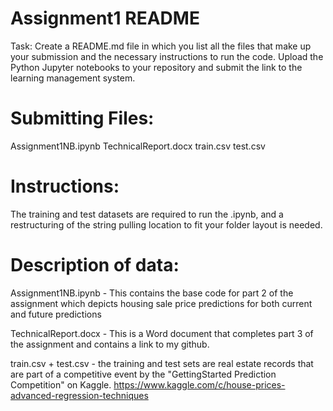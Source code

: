 # Assignment1 README

Task:
Create a README.md file in which you list all the files that make up your submission and the necessary instructions to run the code.
Upload the Python Jupyter notebooks to your repository and submit the link to the learning management system.

# Submitting Files:
Assignment1NB.ipynb
TechnicalReport.docx
train.csv
test.csv

# Instructions:
The training and test datasets are required to run the .ipynb, and a restructuring of the string pulling location to fit your folder layout is needed.

# Description of data:
Assignment1NB.ipynb - This contains the base code for part 2 of the assignment which depicts housing sale price predictions for both current and future predictions

TechnicalReport.docx - This is a Word document that completes part 3 of the assignment and contains a link to my github.

train.csv + test.csv - the training and test sets are real estate records that are part of a competitive event by the "GettingStarted Prediction Competition" on Kaggle.
    https://www.kaggle.com/c/house-prices-advanced-regression-techniques
